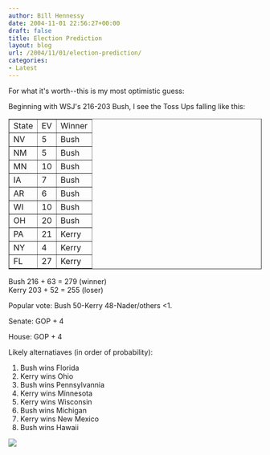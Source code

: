 ```yaml
---
author: Bill Hennessy
date: 2004-11-01 22:56:27+00:00
draft: false
title: Election Prediction
layout: blog
url: /2004/11/01/election-prediction/
categories:
- Latest
---
```


For what it's worth--this is my most optimistic guess:




Beginning with WSJ's 216-203 Bush, I see the Toss Ups falling like this:





<table cellpadding="0" width="100" border="1" cellspacing="0" >
<tbody >
<tr >

<td >State
</td>

<td >EV
</td>

<td >Winner
</td></tr>
<tr >

<td >NV
</td>

<td >5
</td>

<td >Bush
</td></tr>
<tr >

<td >NM
</td>

<td >5
</td>

<td >Bush
</td></tr>
<tr >

<td >MN
</td>

<td >10
</td>

<td >Bush
</td></tr>
<tr >

<td >IA
</td>

<td >7
</td>

<td >Bush
</td></tr>
<tr >

<td >AR
</td>

<td >6
</td>

<td >Bush
</td></tr>
<tr >

<td >WI
</td>

<td >10
</td>

<td >Bush
</td></tr>
<tr >

<td >OH
</td>

<td >20
</td>

<td >Bush
</td></tr>
<tr >

<td >PA
</td>

<td >21
</td>

<td >Kerry
</td></tr>
<tr >

<td >NY
</td>

<td >4
</td>

<td >Kerry
</td></tr>
<tr >

<td >FL
</td>

<td >27
</td>

<td >Kerry
</td></tr></tbody></table>




Bush 216 + 63 = 279 (winner)  
Kerry 203 + 52 = 255 (loser)




Popular vote: Bush 50-Kerry 48-Nader/others <1.




Senate: GOP + 4 




House: GOP + 4




Likely alternatiaves (in order of probability):




1. Bush wins Florida  
2. Kerry wins Ohio  
3. Bush wins Pennsylvannia  
4. Kerry wins Minnesota  
5. Kerry wins Wisconsin  
6. Bush wins Michigan  
7. Kerry wins New Mexico  
8. Bush wins Hawaii







![](https://blog.billhennessy.com/aggbug.aspx?PostID=530)

